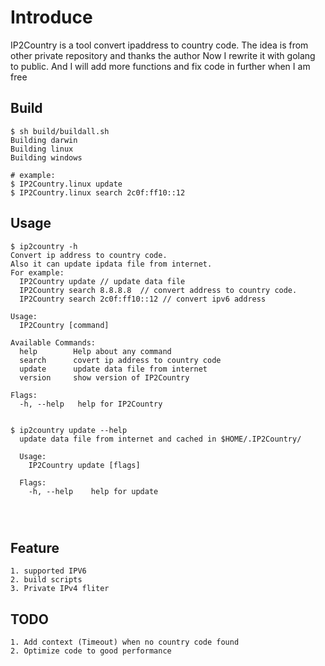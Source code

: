 # Introduce

IP2Country is a tool convert ipaddress to country code. 
The idea is from other private repository and thanks the author
Now I rewrite it with golang to public. 
And I will add more functions and fix code in further when I am free

 
## Build 

```
$ sh build/buildall.sh
Building darwin
Building linux
Building windows

# example:
$ IP2Country.linux update 
$ IP2Country.linux search 2c0f:ff10::12
```



## Usage

```
$ ip2country -h
Convert ip address to country code.
Also it can update ipdata file from internet.
For example:
  IP2Country update // update data file
  IP2Country search 8.8.8.8  // convert address to country code.
  IP2Country search 2c0f:ff10::12 // convert ipv6 address 

Usage:
  IP2Country [command]

Available Commands:
  help        Help about any command
  search      covert ip address to country code
  update      update data file from internet
  version     show version of IP2Country

Flags:
  -h, --help   help for IP2Country
  
  
$ ip2country update --help
  update data file from internet and cached in $HOME/.IP2Country/
  
  Usage:
    IP2Country update [flags]
  
  Flags:
    -h, --help    help for update  
  
  
 
```   
## Feature
    1. supported IPV6     
    2. build scripts    
    3. Private IPv4 fliter
    

## TODO
    1. Add context (Timeout) when no country code found
    2. Optimize code to good performance 

    


    

 